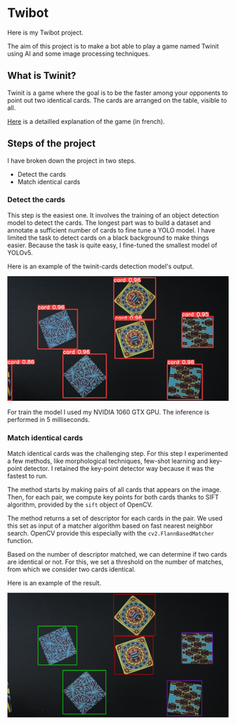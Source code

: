 # Twibot

Here is my Twibot project.

The aim of this project is to make a bot able to play a game named Twinit using AI and some image processing techniques.

## What is Twinit?

Twinit is a game where the goal is to be the faster among your opponents to point out two identical cards. 
The cards are arranged on the table, visible to all. 

[Here](https://www.youtube.com/watch?v=-f1PxF9CDfU) is a detailled explanation of the game (in french).

## Steps of the project

I have broken down the project in two steps.

- Detect the cards
- Match identical cards

### Detect the cards

This step is the easiest one. It involves the training of an object detection model to detect the cards.
The longest part was to build a dataset and annotate a sufficient number of cards to fine tune a YOLO model.
I have limited the task to detect cards on a black background to make things easier.
Because the task is quite easy, I fine-tuned the smallest model of YOLOv5.

Here is an example of the twinit-cards detection model's output.

<img src="yolov5-detection-example.jpg" alt="drawing" width="600"/>

For train the model I used my NVIDIA 1060 GTX GPU. The inference is performed in 5 milliseconds. 

### Match identical cards

Match identical cards was the challenging step.
For this step I experimented a few methods, like morphological techniques, few-shot learning and 
key-point detector. I retained the key-point detector way because it was the fastest to run.

The method starts by making pairs of all cards that appears on the image.
Then, for each pair, we compute key points for both cards thanks to SIFT algorithm,
provided by the `sift` object of OpenCV.

The method returns a set of descriptor for each cards in the pair. We used this set as input of a matcher
algorithm based on fast nearest neighbor search. 
OpenCV provide this especially with the `cv2.FlannBasedMatcher` function.

Based on the number of descriptor matched, we can determine if two cards are identical or not. 
For this, we set a threshold on the number of matches, from which we consider two cards identical.

Here is an example of the result.

<img src="matching-cards-example.png" alt="drawing" width="600"/>